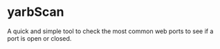 # yarbScan

A quick and simple tool to check the most common web ports to see if a port is open or closed.
